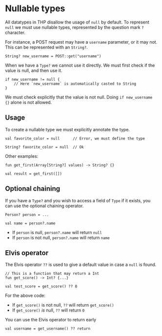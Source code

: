 # Nullable types

All datatypes in THP disallow the usage of `null` by default.
To represent `null` we must use nullable types, represented
by the question mark `?` character.

For instance, a POST request may have a `username` parameter,
or it may not. This can be represented with an `String?`.

```thp
String? new_username = POST::get("username")
```

When we have a `Type?` we cannot use it directly. We must first
check if the value is null, and then use it.

```thp
if new_username != null {
    // Here `new_username` is automatically casted to String
}
```

We must check explicitly that the value is not null. Doing
`if new_username {}` alone is not allowed.

## Usage

To create a nullable type we must explicitly annotate the type.

```thp
val favorite_color = null      // Error, we must define the type

String? favorite_color = null  // Ok
```

Other examples:

```thp
fun get_first(Array[String?] values) -> String? {}

val result = get_first([])
```

## Optional chaining

If you have a `Type?` and you wish to access a field of `Type` if it exists,
you can use the optional chaining operator.

```thp
Person? person = ...

val name = person?.name
```

- If `person` is null, `person?.name` will return `null`
- If `person` is not null, `person?.name` will return `name`


## Elvis operator

The Elvis operator `??` is used to give a default value in case a `null` is found.

```thp
// This is a function that may return a Int
fun get_score() -> Int? {...}

val test_score = get_score() ?? 0
```

For the above code:

- If `get_score()` is not null, `??` will return `get_score()`
- If `get_score()` *is* null, `??` will return `0`

You can use the Elvis operator to return early

```thp
val username = get_username() ?? return
```



